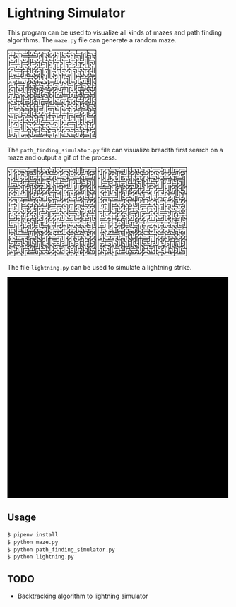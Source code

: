 # Lightning Simulator

This program can be used to visualize all kinds of mazes and path finding algorithms. The `maze.py` file can generate a random maze.

![Maze](media/maze.png)

The `path_finding_simulator.py` file can visualize breadth first search on a maze and output a gif of the process.

![Breadth first search of a maze](media/maze_path_bfs.gif) ![Depth first search of a maze](media/maze_path_dfs.gif)

The file `lightning.py` can be used to simulate a lightning strike.

![Lightning](media/lightning.gif)

## Usage
```bash
$ pipenv install
$ python maze.py
$ python path_finding_simulator.py
$ python lightning.py
```

## TODO

* Backtracking algorithm to lightning simulator
